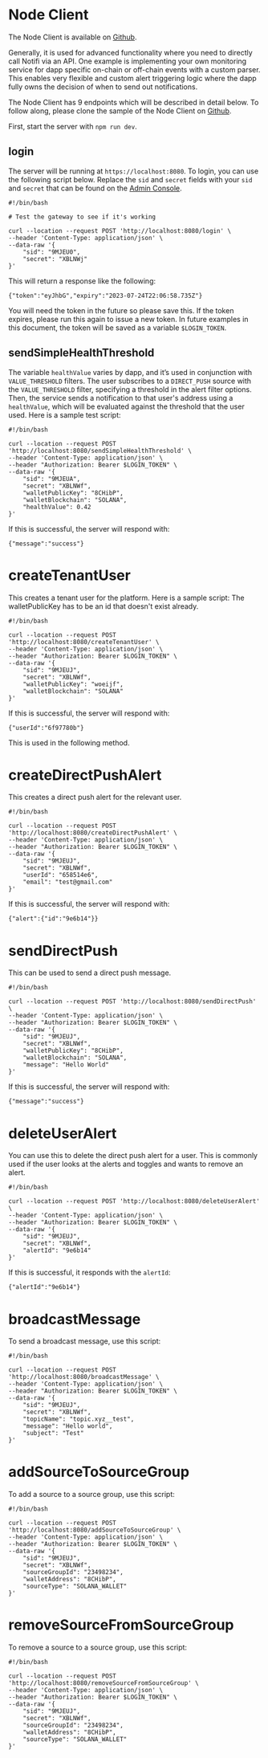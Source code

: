 # Node Client

The Node Client is available on [Github](https://github.com/notifi-network/notifi-sdk-ts/tree/main/packages/notifi-node).

Generally, it is used for advanced functionality where you need to directly
call Notifi via an API. One example is implementing your own monitoring
service for dapp specific on-chain or off-chain events with a custom parser.
This enables very flexible and custom alert triggering logic where the dapp
fully owns the decision of when to send out notifications.

The Node Client has 9 endpoints which will be described in detail below.
To follow along, please clone the sample of the Node Client on
[Github](https://github.com/notifi-network/notifi-sdk-ts/tree/main/packages/notifi-node-sample).

First, start the server with `npm run dev`.

## login

The server will be running at `https://localhost:8080`. To login, you can use the following script below.
Replace the `sid` and `secret` fields with your `sid` and `secret` that can be found on the
[Admin Console](https://admin.dev.notifi.network/).

```
#!/bin/bash

# Test the gateway to see if it's working

curl --location --request POST 'http://localhost:8080/login' \
--header 'Content-Type: application/json' \
--data-raw '{
    "sid": "9MJEU0",
    "secret": "XBLNWj"
}'
```

This will return a response like the following:

```
{"token":"eyJhbG","expiry":"2023-07-24T22:06:58.735Z"}
```

You will need the token in the future so please save this. If the token
expires, please run this again to issue a new token. In future examples in this
document, the token will be saved as a variable `$LOGIN_TOKEN`.

## sendSimpleHealthThreshold

The variable `healthValue` varies by dapp, and it’s used in conjunction with
`VALUE_THRESHOLD` filters. The user subscribes to a `DIRECT_PUSH` source with
the `VALUE_THRESHOLD` filter, specifying a threshold in the alert filter
options. Then, the service sends a notification to that user's address using a
`healthValue`, which will be evaluated against the threshold that the user
used. Here is a sample test script:

```
#!/bin/bash

curl --location --request POST 'http://localhost:8080/sendSimpleHealthThreshold' \
--header 'Content-Type: application/json' \
--header "Authorization: Bearer $LOGIN_TOKEN" \
--data-raw '{
    "sid": "9MJEUA",
    "secret": "XBLNWf",
    "walletPublicKey": "8CHibP",
    "walletBlockchain": "SOLANA",
    "healthValue": 0.42
}'
```

If this is successful, the server will respond with:

```
{"message":"success"}
```

# createTenantUser

This creates a tenant user for the platform. Here is a sample script:
The walletPublicKey has to be an id that doesn't exist already.

```
#!/bin/bash

curl --location --request POST 'http://localhost:8080/createTenantUser' \
--header 'Content-Type: application/json' \
--header "Authorization: Bearer $LOGIN_TOKEN" \
--data-raw '{
    "sid": "9MJEUJ",
    "secret": "XBLNWf",
    "walletPublicKey": "woeijf",
    "walletBlockchain": "SOLANA"
}'
```

If this is successful, the server will respond with:

```
{"userId":"6f97780b"}
```

This is used in the following method.

# createDirectPushAlert

This creates a direct push alert for the relevant user.

```
#!/bin/bash

curl --location --request POST 'http://localhost:8080/createDirectPushAlert' \
--header 'Content-Type: application/json' \
--header "Authorization: Bearer $LOGIN_TOKEN" \
--data-raw '{
    "sid": "9MJEUJ",
    "secret": "XBLNWf",
    "userId": "658514e6",
    "email": "test@gmail.com"
}'
```

If this is successful, the server will respond with:

```
{"alert":{"id":"9e6b14"}}
```

# sendDirectPush

This can be used to send a direct push message.

```
#!/bin/bash

curl --location --request POST 'http://localhost:8080/sendDirectPush' \
--header 'Content-Type: application/json' \
--header "Authorization: Bearer $LOGIN_TOKEN" \
--data-raw '{
    "sid": "9MJEUJ",
    "secret": "XBLNWf",
    "walletPublicKey": "8CHibP",
    "walletBlockchain": "SOLANA",
    "message": "Hello World"
}'
```

If this is successful, the server will respond with:

```
{"message":"success"}
```


# deleteUserAlert

You can use this to delete the direct push alert for a user. This is commonly
used if the user looks at the alerts and toggles and wants to remove an alert.

```
#!/bin/bash

curl --location --request POST 'http://localhost:8080/deleteUserAlert' \
--header 'Content-Type: application/json' \
--header "Authorization: Bearer $LOGIN_TOKEN" \
--data-raw '{
    "sid": "9MJEUJ",
    "secret": "XBLNWf",
    "alertId": "9e6b14"
}'
```

If this is successful, it responds with the `alertId`:

```
{"alertId":"9e6b14"}
```

# broadcastMessage

To send a broadcast message, use this script:

```
#!/bin/bash

curl --location --request POST 'http://localhost:8080/broadcastMessage' \
--header 'Content-Type: application/json' \
--header "Authorization: Bearer $LOGIN_TOKEN" \
--data-raw '{
    "sid": "9MJEUJ",
    "secret": "XBLNWf",
    "topicName": "topic.xyz__test",
    "message": "Hello world",
    "subject": "Test"
}'
```

# addSourceToSourceGroup

To add a source to a source group, use this script:

```
#!/bin/bash

curl --location --request POST 'http://localhost:8080/addSourceToSourceGroup' \
--header 'Content-Type: application/json' \
--header "Authorization: Bearer $LOGIN_TOKEN" \
--data-raw '{
    "sid": "9MJEUJ",
    "secret": "XBLNWf",
    "sourceGroupId": "23498234",
    "walletAddress": "8CHibP",
    "sourceType": "SOLANA_WALLET"
}'
```


# removeSourceFromSourceGroup

To remove a source to a source group, use this script:

```
#!/bin/bash

curl --location --request POST 'http://localhost:8080/removeSourceFromSourceGroup' \
--header 'Content-Type: application/json' \
--header "Authorization: Bearer $LOGIN_TOKEN" \
--data-raw '{
    "sid": "9MJEUJ",
    "secret": "XBLNWf",
    "sourceGroupId": "23498234",
    "walletAddress": "8CHibP",
    "sourceType": "SOLANA_WALLET"
}'
```

